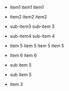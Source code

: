 

  - item1 item1 item1
  - item2 item2 item2

  - sub-item3 sub-item 3
  - sub-item4 sub-item 4

  - item 5 item 5 item 5 item 5
  - item 6 item 6

  - sub item 5
  - sub item 5

  - item 3


